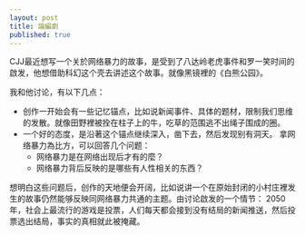 ```yaml
---
layout: post
title: 論編劇
published: true
---
```


CJJ最近想写一个关於网络暴力的故事，是受到了八达岭老虎事件和罗一笑时间的啟发，他想借助科幻这个壳去讲述这个故事。就像黑镜裡的《白熊公园》。

我和他讨论，有以下几点：


- 创作一开始会有一些记忆锚点，比如说新闻事件、具体的题材，限制我们思维的发散。就像田野裡被拴在柱子上的牛，吃草的范围逃不出绳子围成的圈。 
- 一个好的态度，是沿著这个锚点继续深入，凿下去，然后发现别有洞天。 拿网络暴力為比方，可以回答几个问题：
  - 网络暴力是在网络出现后才有的麼？
  - 网络暴力背后反映的是哪些有人性相关的东西？

想明白这些问题后，创作的天地便会开阔，比如说讲一个在原始封闭的小村庄裡发生的故事仍然能够反映同网络暴力共通的主题。由讨论啟发的一个情节： 2050年，社会上最流行的游戏是投票，人们每天都会接到没有结局的新闻推送，然后投票选出结局，事实的真相就此被掩藏。
